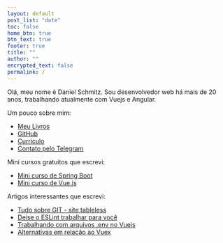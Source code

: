 ```yaml
---
layout: default
post_list: "date"
toc: false
home_btn: true
btn_text: true
footer: true
title: ""
author: ""
encrypted_text: false
permalink: /
---
```


Olá, meu nome é Daniel Schmitz. Sou desenvolvedor web há mais de 20 anos, trabalhando atualmente com Vuejs e Angular.

Um pouco sobre mim:

* [Meu Livros](http://leanpub.com/u/danielschmitz) 
* [GitHub](https://github.com/danielschmitz) 
* [Currículo](https://www.linkedin.com/in/danielschmitz/) 
* [Contato pelo Telegram](https://t.me/danielschmitz) 

Mini cursos gratuitos que escrevi:

*   [Mini curso de Spring Boot](https://danielschmitz.com.br/curso-spring-boot/)
*   [Mini curso de Vue.js](https://danielschmitz.com.br/curso-vue/)

Artigos interessantes que escrevi:

*   [Tudo sobre GIT - site tableless](https://tableless.com.br/tudo-que-voce-queria-saber-sobre-git-e-github-mas-tinha-vergonha-de-perguntar/)
*   [Deise o ESLint trabalhar para você](https://vuejs-brasil.com.br/deixe-o-eslint-trabalhar-para-voce-no-visual-studio-code/)
*   [Trabalhando com arquivos .env no Vuejs](https://vuejs-brasil.com.br/trabalhando-com-arquivos-env-no-vue/)
*   [Alternativas em relação ao Vuex](https://vuejs-brasil.com.br/alternativas-em-relacao-ao-vuex/)






